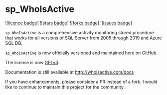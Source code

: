 # sp_WhoIsActive
[![licence badge]][licence]
[![stars badge]][stars]
[![forks badge]][forks]
[![issues badge]][issues]

`sp_WhoIsActive` is a comprehensive activity monitoring stored procedure that works for all versions of SQL Server from 2005 through 2019 and Azure SQL DB.

`sp_WhoIsActive` is now officially versioned and maintained here on GitHub.

The license is now [GPLv3](/LICENSE).

Documentation is still available at http://whoisactive.com/docs

If you have enhancements, please consider a PR instead of a fork. I would like to continue to maintain this project for the community.

[licence]:https://github.com/amachanic/sp_whoisactive/blob/master/LICENSE
[stars]:https://github.com/amachanic/sp_whoisactive/stargazers
[forks]:https://github.com/amachanic/sp_whoisactive/network
[issues]:https://github.com/amachanic/sp_whoisactive/issues
